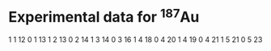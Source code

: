 # Experimental data for $^{187}$Au
1 1 12
0 1 13
1 2 13
0 2 14
1 3 14
0 3 16
1 4 18
0 4 20
1 4 19
0 4 21
1 5 21
0 5 23